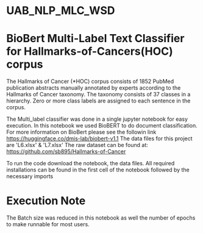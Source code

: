 # UAB_NLP_MLC_WSD


# BioBert Multi-Label Text Classifier for Hallmarks-of-Cancers(HOC) corpus

The Hallmarks of Cancer  (*HOC) corpus consists of 1852 PubMed publication abstracts manually annotated by experts according to the Hallmarks of Cancer taxonomy. The taxonomy consists of 37 classes in a hierarchy. Zero or more class labels are assigned to each sentence in the corpus.

The Multi_label classifier was done in a single jupyter notebook for easy execution.
In this notebook we used BioBERT to do document classification. For more information on BioBert please see the followin link https://huggingface.co/dmis-lab/biobert-v1.1
The data files for this project are 'L6.xlsx' & 'L7.xlsx'
The raw dataset can be found at: https://github.com/sb895/Hallmarks-of-Cancer


To run the code download the notebook, the data files. 
All required installations can be found in the first cell of the notebook followed by the necessary imports

# Execution Note
The Batch size was reduced in this notebook as well the number of epochs to make runnable for most users. 
